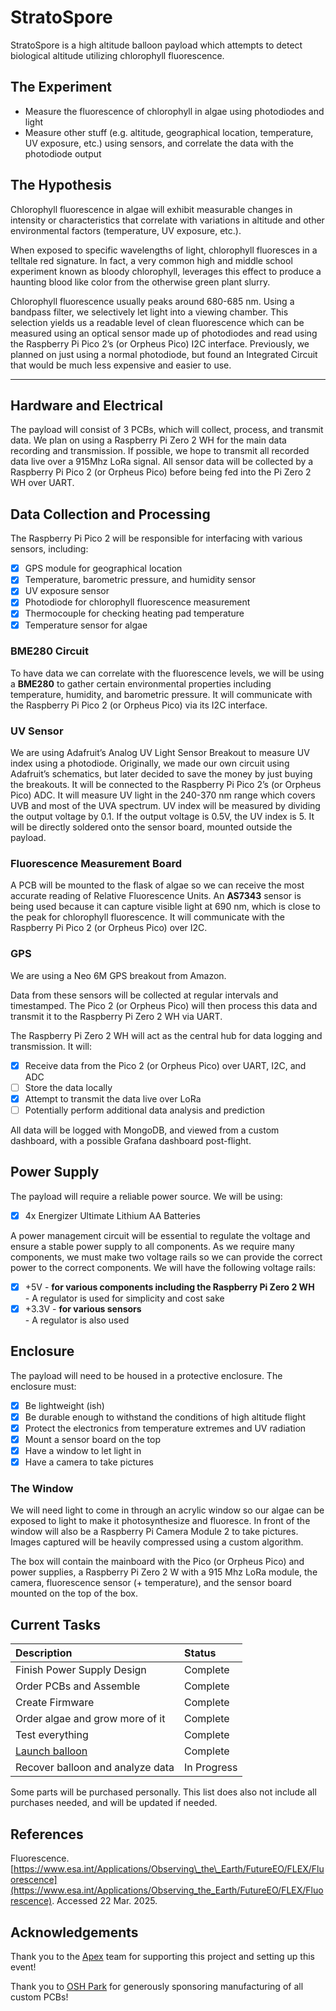 # StratoSpore

StratoSpore is a high altitude balloon payload which attempts to detect biological altitude utilizing chlorophyll fluorescence.

## The Experiment

- Measure the fluorescence of chlorophyll in algae using photodiodes and light  
- Measure other stuff (e.g. altitude, geographical location, temperature, UV exposure, etc.) using sensors, and correlate the data with the photodiode output

## The Hypothesis

Chlorophyll fluorescence in algae will exhibit measurable changes in intensity or characteristics that correlate with variations in altitude and other environmental factors (temperature, UV exposure, etc.).

When exposed to specific wavelengths of light, chlorophyll fluoresces in a telltale red signature. In fact, a very common high and middle school experiment known as bloody chlorophyll, leverages this effect to produce a haunting blood like color from the otherwise green plant slurry.

Chlorophyll fluorescence usually peaks around 680-685 nm. Using a bandpass filter, we selectively let light into a viewing chamber. This selection yields us a readable level of clean fluorescence which can be measured using an optical sensor made up of photodiodes and read using the Raspberry Pi Pico 2’s (or Orpheus Pico) I2C interface. Previously, we planned on just using a normal photodiode, but found an Integrated Circuit that would be much less expensive and easier to use.

---

## **Hardware and Electrical**

The payload will consist of 3 PCBs, which will collect, process, and transmit data. We plan on using a Raspberry Pi Zero 2 WH for the main data recording and transmission. If possible, we hope to transmit all recorded data live over a 915Mhz LoRa signal. All sensor data will be collected by a Raspberry Pi Pico 2 (or Orpheus Pico) before being fed into the Pi Zero 2 WH over UART.

## **Data Collection and Processing**

The Raspberry Pi Pico 2 will be responsible for interfacing with various sensors, including:

- [x] GPS module for geographical location  
- [x] Temperature, barometric pressure, and humidity sensor  
- [x] UV exposure sensor  
- [x] Photodiode for chlorophyll fluorescence measurement  
- [x] Thermocouple for checking heating pad temperature  
- [x] Temperature sensor for algae

### BME280 Circuit

To have data we can correlate with the fluorescence levels, we will be using a **BME280** to gather certain environmental properties including temperature, humidity, and barometric pressure. It will communicate with the Raspberry Pi Pico 2 (or Orpheus Pico) via its I2C interface.

### UV Sensor

We are using Adafruit’s Analog UV Light Sensor Breakout to measure UV index using a photodiode. Originally, we made our own circuit using Adafruit’s schematics, but later decided to save the money by just buying the breakouts. It will be connected to the Raspberry Pi Pico 2’s (or Orpheus Pico) ADC. It will measure UV light in the 240-370 nm range which covers UVB and most of the UVA spectrum. UV index will be measured by dividing the output voltage by 0.1. If the output voltage is 0.5V, the UV index is 5\. It will be directly soldered onto the sensor board, mounted outside the payload.

### Fluorescence Measurement Board

A PCB will be mounted to the flask of algae so we can receive the most accurate reading of Relative Fluorescence Units. An **AS7343** sensor is being used because it can capture visible light at 690 nm, which is close to the peak for chlorophyll fluorescence. It will communicate with the Raspberry Pi Pico 2 (or Orpheus Pico) over I2C.  

### GPS

We are using a Neo 6M GPS breakout from Amazon.

Data from these sensors will be collected at regular intervals and timestamped. The Pico 2 (or Orpheus Pico) will then process this data and transmit it to the Raspberry Pi Zero 2 WH via UART.

The Raspberry Pi Zero 2 WH will act as the central hub for data logging and transmission. It will:

- [x] Receive data from the Pico 2 (or Orpheus Pico) over UART, I2C, and ADC  
- [ ] Store the data locally  
- [x] Attempt to transmit the data live over LoRa  
- [ ] Potentially perform additional data analysis and prediction

All data will be logged with MongoDB, and viewed from a custom dashboard, with a possible Grafana dashboard post-flight.

## **Power Supply**

The payload will require a reliable power source. We will be using:

- [x] 4x Energizer Ultimate Lithium AA Batteries

A power management circuit will be essential to regulate the voltage and ensure a stable power supply to all components. As we require many components, we must make two voltage rails so we can provide the correct power to the correct components. We will have the following voltage rails:

- [x] \+5V \- **for various components including the Raspberry Pi Zero 2 WH**  
      - A regulator is used for simplicity and cost sake  
- [x] \+3.3V \- **for various sensors**  
      - A regulator is also used

## **Enclosure**

The payload will need to be housed in a protective enclosure. The enclosure must:

- [x] Be lightweight (ish)
- [x] Be durable enough to withstand the conditions of high altitude flight  
- [x] Protect the electronics from temperature extremes and UV radiation  
- [x] Mount a sensor board on the top  
- [x] Have a window to let light in  
- [x] Have a camera to take pictures

### The Window

We will need light to come in through an acrylic window so our algae can be exposed to light to make it photosynthesize and fluoresce. In front of the window will also be a Raspberry Pi Camera Module 2 to take pictures. Images captured will be heavily compressed using a custom algorithm.

The box will contain the mainboard with the Pico (or Orpheus Pico) and power supplies, a Raspberry Pi Zero 2 W with a 915 Mhz LoRa module, the camera, fluorescence sensor (+ temperature), and the sensor board mounted on the top of the box.  

## Current Tasks

| Description | Status |
| :---- | :---- |
| Finish Power Supply Design | Complete |
| Order PCBs and Assemble | Complete |
| Create Firmware | Complete |
| Order algae and grow more of it | Complete |
| Test everything | Complete |
| [Launch balloon](https://apex.hackclub.com) | Complete |
| Recover balloon and analyze data | In Progress |

Some parts will be purchased personally. This list does also not include all purchases needed, and will be updated if needed.	

## References

Fluorescence. [https://www.esa.int/Applications/Observing\_the\_Earth/FutureEO/FLEX/Fluorescence](https://www.esa.int/Applications/Observing_the_Earth/FutureEO/FLEX/Fluorescence). Accessed 22 Mar. 2025\.

## Acknowledgements

Thank you to the [Apex](https://apex.hackclub.com) team for supporting this project and setting up this event!

Thank you to [OSH Park](https://oshpark.com) for generously sponsoring manufacturing of all custom PCBs!
